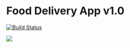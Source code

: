 # Food Delivery App v1.0

[![Build Status](https://travis-ci.org/joemccann/dillinger.svg?branch=master)](https://travis-ci.org/joemccann/dillinger)

![](https://i.ibb.co/YtY4Kc3/Whats-App-Image-2022-10-13-at-02-44-12-Small.jpg)
